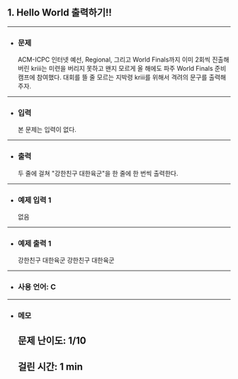 ## 1. Hello World 출력하기!!

---

- ### 문제
  
  ACM-ICPC 인터넷 예선, Regional, 그리고 World Finals까지 이미 2회씩 진출해버린 kriii는 미련을 버리지 못하고 왠지 모르게 올 해에도 파주 World Finals 준비 캠프에 참여했다. 대회를 뜰 줄 모르는 지박령 kriii를 위해서 격려의 문구를 출력해주자.
 
---


- ### 입력

  본 문제는 입력이 없다.

---

- ### 출력

  두 줄에 걸쳐 "강한친구 대한육군"을 한 줄에 한 번씩 출력한다.

---
 
- ### 예제 입력 1 

  없음

---

- ### 예제 출력 1 

  강한친구 대한육군
  강한친구 대한육군

---

- ### 사용 언어: C

---

- ### 메모

  ## 문제 난이도: 1/10
  ## 걸린 시간: 1 min
